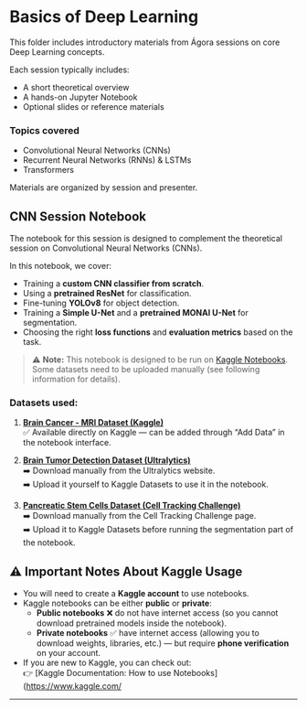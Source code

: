 # Basics of Deep Learning

This folder includes introductory materials from Ágora sessions on core Deep Learning concepts.

Each session typically includes:
- A short theoretical overview
- A hands-on Jupyter Notebook
- Optional slides or reference materials

### Topics covered
- Convolutional Neural Networks (CNNs)
- Recurrent Neural Networks (RNNs) & LSTMs
- Transformers

Materials are organized by session and presenter.

## CNN Session Notebook
The notebook for this session is designed to complement the theoretical session on Convolutional Neural Networks (CNNs).  

In this notebook, we cover:
- Training a **custom CNN classifier from scratch**.
- Using a **pretrained ResNet** for classification.
- Fine-tuning **YOLOv8** for object detection.
- Training a **Simple U-Net** and a **pretrained MONAI U-Net** for segmentation.
- Choosing the right **loss functions** and **evaluation metrics** based on the task.

> ⚠️ **Note:** This notebook is designed to be run on [Kaggle Notebooks](https://www.kaggle.com).  
> Some datasets need to be uploaded manually (see following information for details).

### Datasets used:
1. **[Brain Cancer - MRI Dataset (Kaggle)](https://www.kaggle.com/datasets/orvile/brain-cancer-mri-dataset)**  
   ✅ Available directly on Kaggle — can be added through “Add Data” in the notebook interface.

2. **[Brain Tumor Detection Dataset (Ultralytics)](https://docs.ultralytics.com/datasets/detect/brain-tumor/#sample-images-and-annotations)**  
   ➡️ Download manually from the Ultralytics website.  
   ➡️ Upload it yourself to Kaggle Datasets to use it in the notebook.

3. **[Pancreatic Stem Cells Dataset (Cell Tracking Challenge)](https://celltrackingchallenge.net/2d-datasets/)**  
   ➡️ Download manually from the Cell Tracking Challenge page.  
   ➡️ Upload it to Kaggle Datasets before running the segmentation part of the notebook.

## ⚠️ Important Notes About Kaggle Usage

- You will need to create a **Kaggle account** to use notebooks.
- Kaggle notebooks can be either **public** or **private**:
  - **Public notebooks** ❌ do not have internet access (so you cannot download pretrained models inside the notebook).
  - **Private notebooks** ✅ have internet access (allowing you to download weights, libraries, etc.) — but require **phone verification** on your account.
- If you are new to Kaggle, you can check out:  
  👉 [Kaggle Documentation: How to use Notebooks](https://www.kaggle.com/


---
